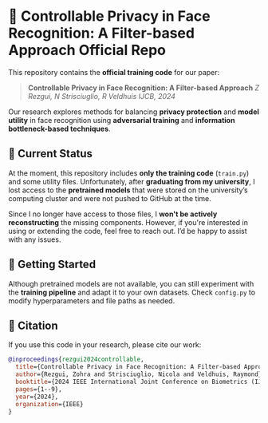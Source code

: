 # 🧠 Controllable Privacy in Face Recognition: A Filter-based Approach Official Repo

This repository contains the **official training code** for our paper:

> **Controllable Privacy in Face Recognition: A Filter-based Approach**
> *Z Rezgui, N Strisciuglio, R Veldhuis*
> *IJCB, 2024*

Our research explores methods for balancing **privacy protection** and **model utility** in face recognition using **adversarial training** and **information bottleneck-based techniques**.

## 📌 Current Status

At the moment, this repository includes **only the training code** (`train.py`) and some utility files. Unfortunately, after **graduating from my university**, I lost access to the **pretrained models** that were stored on the university’s computing cluster and were not pushed to GitHub at the time.

Since I no longer have access to those files, I **won't be actively reconstructing** the missing components. However, if you're interested in using or extending the code, feel free to reach out. I’d be happy to assist with any issues.

## 🚀 Getting Started

Although pretrained models are not available, you can still experiment with the **training pipeline** and adapt it to your own datasets. Check `config.py` to modify hyperparameters and file paths as needed.

## 📖 Citation

If you use this code in your research, please cite our work:

```bibtex
@inproceedings{rezgui2024controllable,
  title={Controllable Privacy in Face Recognition: A Filter-based Approach},
  author={Rezgui, Zohra and Strisciuglio, Nicola and Veldhuis, Raymond},
  booktitle={2024 IEEE International Joint Conference on Biometrics (IJCB)},
  pages={1--9},
  year={2024},
  organization={IEEE}
}
